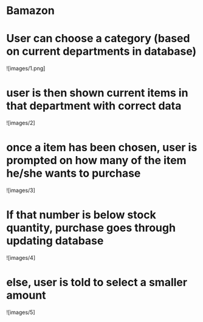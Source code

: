 # Bamazon




# User can choose a category (based on current departments in database)
![images/1.png]

# user is then shown current items in that department with correct data
![images/2]

# once a item has been chosen, user is prompted on how many of the item he/she wants to purchase
![images/3]

# If that number is below stock quantity, purchase goes through updating database
![images/4]

# else, user is told to select a smaller amount
![images/5]
